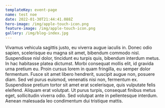 ```yaml
---
templateKey: event-page
name: test noe
date: 2022-01-30T21:44:41.088Z
hero-image: /img/apple-touch-icon.png
feature-image: /img/apple-touch-icon.png
gallery: /img/blog-index.jpg
---
```

Vivamus vehicula sagittis justo, eu viverra augue iaculis in. Donec odio sapien, scelerisque eu magna sit amet, bibendum commodo nisl. Suspendisse nisl dolor, tincidunt eu turpis quis, bibendum interdum metus. In hac habitasse platea dictumst. Morbi consequat mollis elit, id gravida urna pretium eu. Proin cursus lorem in quam fringilla, eu semper dolor fermentum. Fusce sit amet libero hendrerit, suscipit augue non, posuere diam. Sed vel purus euismod, venenatis nisi non, fermentum ex. Suspendisse pretium tortor sit amet erat scelerisque, quis vulputate felis eleifend. Aliquam erat volutpat. Ut purus turpis, consequat finibus metus eget, sollicitudin viverra odio. Sed volutpat ante in pellentesque interdum. Aenean malesuada leo condimentum dui tristique mattis.